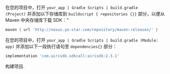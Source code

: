 

在您的项目中，打开 ```your_app | Gradle Scripts | build.gradle (Project)``` 并添加以下存储库到 ```buildscript { repositories {}}``` 部分，以便从Maven 中央存储库下载 SDK："

```gradle
maven { url 'http://nexus.yo-star.com/repository/maven-releases/' }
```

在您的项目中，打开 ```your_app | Gradle Scripts | build.gradle (Module: app)``` 并添加以下一段执行语句至 ```dependencies{}``` 部分：

```gradle
implementation 'com.airisdk.sdkcall:airisdk:2.3.1'
```
构建项目.
